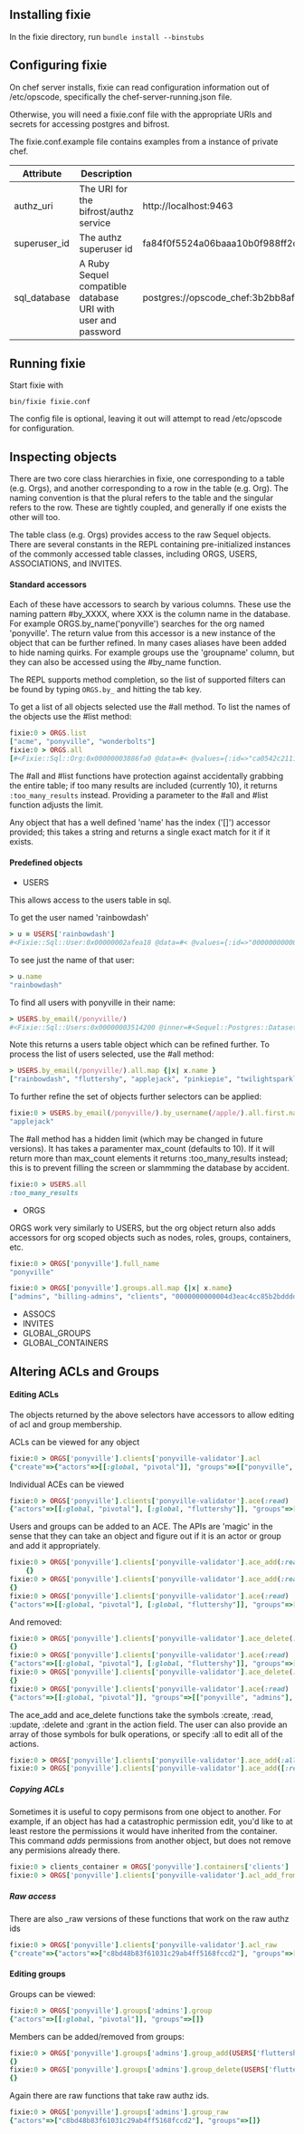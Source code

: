 
Installing fixie 
-------
In the fixie directory, run `bundle install --binstubs`

Configuring fixie
-------

On chef server installs, fixie can read configuration information out
of /etc/opscode, specifically the chef-server-running.json file.

Otherwise, you will need a fixie.conf file with the appropriate URIs and secrets for
accessing postgres and bifrost.

The fixie.conf.example file contains examples from a instance of
private chef.

| Attribute | Description | Example |
|-----------|-------------|---------|
| authz_uri | The URI for the bifrost/authz service | http://localhost:9463 |
| superuser\_id | The authz superuser id | fa84f0f5524a06baaa10b0f988ff2d8f |
| sql\_database | A Ruby Sequel compatible database URI with user and password | postgres://opscode_chef:3b2bb8affc0b87233130f820443aecca2061fadc6c0df16828233e433877ca1c552d1b9d40d3971f0e8c21fc4b7ff9471d91@localhost/opscode_chef |

Running fixie
------

Start fixie with
```shell
bin/fixie fixie.conf
```
The config file is optional, leaving it out will attempt to read
/etc/opscode for configuration.

Inspecting objects
------

There are two core class hierarchies in fixie, one corresponding to a
table (e.g. Orgs), and another corresponding to a row in the table
(e.g. Org). The naming convention is that the plural refers to the
table and the singular refers to the row. These are tightly coupled,
and generally if one exists the other will too.

The table class (e.g. Orgs) provides access to the raw Sequel
objects. There are several constants in the REPL containing
pre-initialized instances of the commonly accessed table classes,
including ORGS, USERS, ASSOCIATIONS, and INVITES.

#### Standard accessors

Each of these have accessors to search by various columns. These use the naming pattern #by\_XXXX, where XXX is the column name in the database. For example ORGS.by\_name('ponyville') searches for the org named 'ponyville'. The return value from this accessor is a new instance of the object that can be further refined. In many cases aliases have been added to hide naming quirks. For example groups use the 'groupname' column, but they can also be accessed using the #by\_name function. 

The REPL supports method completion, so the list of supported filters can be found by typing `ORGS.by_` and hitting the tab key. 

To get a list of all objects selected use the #all method. To list the names of the objects use the #list
method:

```ruby
fixie:0 > ORGS.list
["acme", "ponyville", "wonderbolts"]
fixie:0 > ORGS.all
[#<Fixie::Sql::Org:0x00000003886fa0 @data=#< @values={:id=>"ca0542c21119786fd4d2ddeb5c920ecf", :authz_id=>"baefe78d2fdab7d31fce7f4bdd6feda8", :name=>"ponyville", :full_name=>"ponyville", :assigned_at=>2015-02-05 03:06:33 UTC, :last_updated_by=>"9f6f823739fe6417b1c247ca0d2afdfc", :created_at=>2015-02-05 03:06:33 UTC, :updated_at=>2015-02-05 03:06:33 UTC}>>, #<Fixie::Sql::Org:0x00000003886f50 @data=#< @values={:id=>"2742f6f01ae95aa5998fd7ad94e0d383", :authz_id=>"52064f4a67a2b6c0243051e9f855699a", :name=>"wonderbolts", :full_name=>"wonderbolts", :assigned_at=>2015-02-05 03:07:05 UTC, :last_updated_by=>"9f6f823739fe6417b1c247ca0d2afdfc", :created_at=>2015-02-05 03:07:05 UTC, :updated_at=>2015-02-05 03:07:05 UTC}>>, #<Fixie::Sql::Org:0x00000003886f28 @data=#< @values={:id=>"0434803f600f1688707081921cf92721", :authz_id=>"b9a9dee90b6c2ab31cf4350aeba59460", :name=>"acme", :full_name=>"acme", :assigned_at=>2015-02-05 03:07:32 UTC, :last_updated_by=>"9f6f823739fe6417b1c247ca0d2afdfc", :created_at=>2015-02-05 03:07:32 UTC, :updated_at=>2015-02-05 03:07:32 UTC}>>]
```

The #all and #list functions have protection against accidentally grabbing the entire table; if too many
results are included (currently 10), it returns `:too_many_results` instead. Providing a parameter to the #all
and #list function adjusts the limit.

Any object that has a well defined 'name' has the index ('[]') accessor provided; this takes a string and
returns a single exact match for it if it exists.

#### Predefined objects
* USERS

This allows access to the users table in sql. 

To get the user named 'rainbowdash'
```ruby
> u = USERS['rainbowdash']
#<Fixie::Sql::User:0x00000002afea18 @data=#< @values={:id=>"0000000000004d3eac4cc85b2bdddd0f", :authz_id=>"070dc1cd727a6b71e48d5e16f8d7b137", :username=>"rainbowdash", :email=>"rainbowdash@ponyville.com", :pubkey_version=>0, :public_key=>"-----BEGIN PUBLIC KEY-----\nMIIBIjANBgkqhkiG9w0BAQEFAAOCAQ8AMIIBCgKCAQEAr0ZeWeIuU+rO2m1Pe8Nk\n7kzkqmk+CbaP8CVc0OlPZZITgoW2NEseCg1N3FVrCGIIY8vhDkyPST7ZKNva/hOo\nltC8inN695wRchQ1EDpVityL7EIuu7haXBib2WA2HQezlRWKMdrMGGRq0bMa3lD4\nV/YfEXSBtkE8W7QaanbtpgipWC1VGorj0MLR+++JYGd9kqGp49DiC7FH+DChE6pj\nRD9d25/chclD+svZy7RW0s2Q0/H/qRjhOdHoBGljJohVF64CsfqhDCr02zytbKDy\n6sOFjFneSqDZhlx81uVtQ0l+H+0bx77zbwLtp/WjpUFjw/yA8V92/WCjvwMTUaRN\nxQIDAQAB\n-----END PUBLIC KEY-----\n\n", :serialized_object=>"{\"display_name\":\"rainbowdash pony\",\"first_name\":\"rainbowdash\",\"last_name\":\"pony\",\"middle_name\":\"\"}", :last_updated_by=>"c8bd48b83f61031c29ab4ff5168fccd2", :created_at=>2014-10-31 16:59:37 UTC, :updated_at=>2014-10-31 16:59:37 UTC, :external_authentication_uid=>nil, :recovery_authentication_enabled=>false, :admin=>false, :hashed_password=>"$2a$12$FZMrxfVxWLpj8xPiBXG6SO2YxqGMp3zAj7I4w7cr50y1VbCbgIrUe", :salt=>"$2a$12$FZMrxfVxWLpj8xPiBXG6SO", :hash_type=>"bcrypt"}>>
```


To see just the name of that user: 
```ruby
> u.name
"rainbowdash"
```

To find all users with ponyville in their name:
```ruby
> USERS.by_email(/ponyville/)
#<Fixie::Sql::Users:0x00000003514200 @inner=#<Sequel::Postgres::Dataset: "SELECT * FROM \"users\" WHERE (\"email\" ~ 'ponyville')">>
```

Note this returns a users table object which can be refined
further. To process the list of users selected, use the #all method:
```ruby
> USERS.by_email(/ponyville/).all.map {|x| x.name }
["rainbowdash", "fluttershy", "applejack", "pinkiepie", "twilightsparkle", "rarity"]
```

To further refine the set of objects further selectors can be applied:
```ruby
fixie:0 > USERS.by_email(/ponyville/).by_username(/apple/).all.first.name
"applejack"
```

The #all method has a hidden limit (which may be changed in future versions). It has takes a paramenter max\_count (defaults to 10). If it will return more than max\_count elements it returns :too\_many\_results instead; this is to prevent filling the screen or slammming the database by accident.
```ruby
fixie:0 > USERS.all
:too_many_results
```
* ORGS

ORGS work very similarly to USERS, but the org object return also adds accessors for org scoped objects such as nodes, roles, groups, containers, etc.

```ruby
fixie:0 > ORGS['ponyville'].full_name
"ponyville"

fixie:0 > ORGS['ponyville'].groups.all.map {|x| x.name}
["admins", "billing-admins", "clients", "0000000000004d3eac4cc85b2bdddd0f", "000000000000506ccf528a2844e81838", "000000000000808da6731453e12eb2bb", "000000000000dfccddd011ce219caaf0", "00000000000036639a19f27527b29a3e", "000000000000224a1c0e395b112c1d20", "users"]
```

* ASSOCS
* INVITES
* GLOBAL\_GROUPS
* GLOBAL\_CONTAINERS

Altering ACLs and Groups
-----------


#### Editing ACLs

The objects returned by the above selectors have accessors to allow editing of acl and group membership.

ACLs can be viewed for any object
```ruby
fixie:0 > ORGS['ponyville'].clients['ponyville-validator'].acl
{"create"=>{"actors"=>[[:global, "pivotal"]], "groups"=>[["ponyville", "admins"]]}, "read"=>{"actors"=>[[:global, "pivotal"]], "groups"=>[["ponyville", "admins"], ["ponyville", "users"]]}, "update"=>{"actors"=>[[:global, "pivotal"]], "groups"=>[["ponyville", "admins"]]}, "delete"=>{"actors"=>[[:global, "pivotal"]], "groups"=>[["ponyville", "admins"], ["ponyville", "users"]]}, "grant"=>{"actors"=>[[:global, "pivotal"]], "groups"=>[["ponyville", "admins"]]}}
```

Individual ACEs can be viewed

```ruby
fixie:0 > ORGS['ponyville'].clients['ponyville-validator'].ace(:read)
{"actors"=>[[:global, "pivotal"], [:global, "fluttershy"]], "groups"=>[["ponyville", "admins"], ["ponyville", "users"]]}
```

Users and groups can be added to an ACE. The APIs are 'magic' in the sense that they can take an object and figure out if it is an actor or group and add it appropriately.

```ruby
fixie:0 > ORGS['ponyville'].clients['ponyville-validator'].ace_add(:read, USERS['fluttershy'])
    {}
fixie:0 > ORGS['ponyville'].clients['ponyville-validator'].ace_add(:read, GLOBAL_GROUPS['ponyville_global_admins'])
{}
fixie:0 > ORGS['ponyville'].clients['ponyville-validator'].ace(:read)
{"actors"=>[[:global, "pivotal"], [:global, "fluttershy"]], "groups"=>[["ponyville", "admins"], ["ponyville", "users"], ["unknown-00000000000000000000000000000000", "ponyville_global_admins"]]}
```

And removed:
```ruby
fixie:0 > ORGS['ponyville'].clients['ponyville-validator'].ace_delete(:read, GLOBAL_GROUPS['ponyville_global_admins'])
{}
fixie:0 > ORGS['ponyville'].clients['ponyville-validator'].ace(:read)
{"actors"=>[[:global, "pivotal"], [:global, "fluttershy"]], "groups"=>[["ponyville", "admins"], ["ponyville", "users"]]}
fixie:0 > ORGS['ponyville'].clients['ponyville-validator'].ace_delete(:read, USERS['fluttershy'])
{}
fixie:0 > ORGS['ponyville'].clients['ponyville-validator'].ace(:read)
{"actors"=>[[:global, "pivotal"]], "groups"=>[["ponyville", "admins"], ["ponyville", "users"]]}
```

The ace\_add and ace\_delete functions take the symbols :create, :read, :update, :delete and :grant in
the action field. The user can also provide an array of those symbols for bulk operations, or
specify :all to edit all of the actions.

```ruby
fixie:0 > ORGS['ponyville'].clients['ponyville-validator'].ace_add(:all, USERS['pivotal'])
fixie:0 > ORGS['ponyville'].clients['ponyville-validator'].ace_add([:read,:update], USERS['fluttershy'])
```


##### Copying ACLs

Sometimes it is useful to copy permisons from one object to another. For example, if an object has
had a catastrophic permission edit, you'd like to at least restore the permissions it would have
inherited from the container. This command *adds* permissions from another object, but does not
remove any permisions already there.

```ruby
fixie:0 > clients_container = ORGS['ponyville'].containers['clients']
fixie:0 > ORGS['ponyville'].clients['ponyville-validator'].acl_add_from_object(clients_container)
```

##### Raw access



There are also _raw versions of these functions that work on the raw authz ids
```ruby
fixie:0 > ORGS['ponyville'].clients['ponyville-validator'].acl_raw
{"create"=>{"actors"=>["c8bd48b83f61031c29ab4ff5168fccd2"], "groups"=>["ca0a8cabaafaae658edd298ddd4266cd"]}, "read"=>{"actors"=>["c8bd48b83f61031c29ab4ff5168fccd2"], "groups"=>["ca0a8cabaafaae658edd298ddd4266cd", "690063dd87f110eabfa5ba387b8e280f"]}, "update"=>{"actors"=>["c8bd48b83f61031c29ab4ff5168fccd2"], "groups"=>["ca0a8cabaafaae658edd298ddd4266cd"]}, "delete"=>{"actors"=>["c8bd48b83f61031c29ab4ff5168fccd2"], "groups"=>["ca0a8cabaafaae658edd298ddd4266cd", "690063dd87f110eabfa5ba387b8e280f"]}, "grant"=>{"actors"=>["c8bd48b83f61031c29ab4ff5168fccd2"], "groups"=>["ca0a8cabaafaae658edd298ddd4266cd"]}}
```

#### Editing groups

Groups can be viewed:
```ruby
fixie:0 > ORGS['ponyville'].groups['admins'].group
{"actors"=>[[:global, "pivotal"]], "groups"=>[]}
```

Members can be added/removed from groups:
```ruby
fixie:0 > ORGS['ponyville'].groups['admins'].group_add(USERS['fluttershy'])
{}
fixie:0 > ORGS['ponyville'].groups['admins'].group_delete(USERS['fluttershy'])
{}
```

Again there are raw functions that take raw authz ids.
```ruby
fixie:0 > ORGS['ponyville'].groups['admins'].group_raw
{"actors"=>["c8bd48b83f61031c29ab4ff5168fccd2"], "groups"=>[]}
```

 
